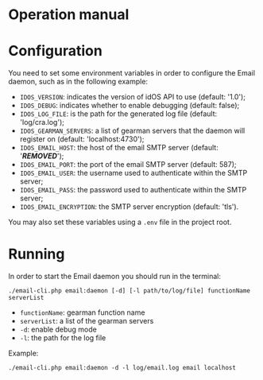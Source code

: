 Operation manual
=================

# Configuration

You need to set some environment variables in order to configure the Email daemon, such as in the following example:

* `IDOS_VERSION`: indicates the version of idOS API to use (default: '1.0');
* `IDOS_DEBUG`: indicates whether to enable debugging (default: false);
* `IDOS_LOG_FILE`: is the path for the generated log file (default: 'log/cra.log');
* `IDOS_GEARMAN_SERVERS`: a list of gearman servers that the daemon will register on (default: 'localhost:4730');
* `IDOS_EMAIL_HOST`: the host of the email SMTP server (default: '***REMOVED***');
* `IDOS_EMAIL_PORT`: the port of the email SMTP server (default: 587);
* `IDOS_EMAIL_USER`: the username used to authenticate within the SMTP server;
* `IDOS_EMAIL_PASS`: the password used to authenticate within the SMTP server;
* `IDOS_EMAIL_ENCRYPTION`: the SMTP server encryption (default: 'tls').

You may also set these variables using a `.env` file in the project root.

# Running

In order to start the Email daemon you should run in the terminal:

```
./email-cli.php email:daemon [-d] [-l path/to/log/file] functionName serverList
```

* `functionName`: gearman function name
* `serverList`: a list of the gearman servers
* `-d`: enable debug mode
* `-l`: the path for the log file

Example:

```
./email-cli.php email:daemon -d -l log/email.log email localhost
```
